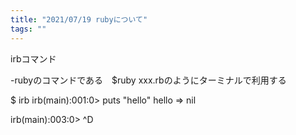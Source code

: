 ```yaml
---
title: "2021/07/19 rubyについて"
tags: ""
---
```


irbコマンド

\-rubyのコマンドである　$ruby  xxx.rbのようにターミナルで利用する

$ irb
irb(main):001:0> puts "hello"
hello
=> nil

irb(main):003:0> ^D

